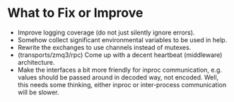 # What to Fix or Improve

* Improve logging coverage (do not just silently ignore errors).
* Somehow collect significant environmental variables to be used in help.
* Rewrite the exchanges to use channels instead of mutexes.
* (transports/zmq3/rpc) Come up with a decent heartbeat (middleware)
  architecture.
* Make the interfaces a bit more friendly for inproc communication, e.g. values
  should be passed around in decoded way, not encoded. Well, this needs some
  thinking, either inproc or inter-process communication will be slower.
